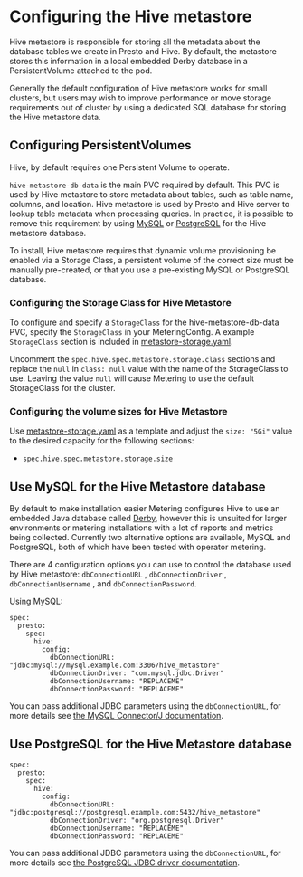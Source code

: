 # Configuring the Hive metastore

Hive metastore is responsible for storing all the metadata about the database tables we create in Presto and Hive.
By default, the metastore stores this information in a local embedded Derby database in a PersistentVolume attached to the pod.

Generally the default configuration of Hive metastore works for small clusters, but users may wish to improve performance or move storage requirements out of cluster by using a dedicated SQL database for storing the Hive metastore data.

## Configuring PersistentVolumes

Hive, by default requires one Persistent Volume to operate.

`hive-metastore-db-data` is the main PVC required by default.
This PVC is used by Hive metastore to store metadata about tables, such as table name, columns, and location.
Hive metastore is used by Presto and Hive server to lookup table metadata when processing queries.
In practice, it is possible to remove this requirement by using [MySQL](#use-mysql-for-the-hive-metastore-database) or [PostgreSQL](#use-postgresql-for-the-hive-metastore-database) for the Hive metastore database.

To install, Hive metastore requires that dynamic volume provisioning be enabled via a Storage Class, a persistent volume of the correct size must be manually pre-created, or that you use a pre-existing MySQL or PostgreSQL database.

### Configuring the Storage Class for Hive Metastore

To configure and specify a `StorageClass` for the hive-metastore-db-data PVC, specify the `StorageClass` in your MeteringConfig.
A example `StorageClass` section is included in [metastore-storage.yaml][metastore-storage-config].

Uncomment the `spec.hive.spec.metastore.storage.class` sections and replace the `null` in `class: null` value with the name of the StorageClass to use.
Leaving the value `null` will cause Metering to use the default StorageClass for the cluster.

### Configuring the volume sizes for Hive Metastore

Use [metastore-storage.yaml][metastore-storage-config] as a template and adjust the `size: "5Gi"` value to the desired capacity for the following sections:

- `spec.hive.spec.metastore.storage.size`

## Use MySQL for the Hive Metastore database

By default to make installation easier Metering configures Hive to use an embedded Java database called [Derby](https://db.apache.org/derby/#What+is+Apache+Derby%3F), however this is unsuited for larger environments or metering installations with a lot of reports and metrics being collected.
Currently two alternative options are available, MySQL and PostgreSQL, both of which have been tested with operator metering.

There are 4 configuration options you can use to control the database used by Hive metastore: `dbConnectionURL` , `dbConnectionDriver` , `dbConnectionUsername` , and `dbConnectionPassword`.

Using MySQL:

```
spec:
  presto:
    spec:
      hive:
        config:
          dbConnectionURL: "jdbc:mysql://mysql.example.com:3306/hive_metastore"
          dbConnectionDriver: "com.mysql.jdbc.Driver"
          dbConnectionUsername: "REPLACEME"
          dbConnectionPassword: "REPLACEME"
```

You can pass additional JDBC parameters using the `dbConnectionURL`, for more details see [the MySQL Connector/J documentation](https://dev.mysql.com/doc/connector-j/5.1/en/connector-j-reference-configuration-properties.html).

## Use PostgreSQL for the Hive Metastore database

```
spec:
  presto:
    spec:
      hive:
        config:
          dbConnectionURL: "jdbc:postgresql://postgresql.example.com:5432/hive_metastore"
          dbConnectionDriver: "org.postgresql.Driver"
          dbConnectionUsername: "REPLACEME"
          dbConnectionPassword: "REPLACEME"
```

You can pass additional JDBC parameters using the `dbConnectionURL`, for more details see [the PostgreSQL JDBC driver documentation](https://jdbc.postgresql.org/documentation/head/connect.html#connection-parameters).

[metastore-storage-config]: ../manifests/metering-config/metastore-storage.yaml
